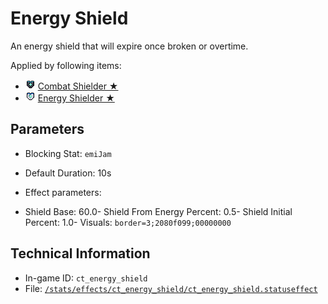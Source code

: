 # Energy Shield

An energy shield that will expire once broken or overtime.

Applied by following items:

- <img src="https://raw.githubusercontent.com/Ceterai/Enternia/main/items/generic/other/ct_combat_shielder.png" alt="Combat Shielder ★ icon" loading="lazy" height=16px width="auto" /> [Combat Shielder ★](https://ceterai.github.io/MyEnternia/Wiki/CombatShielder)
- <img src="https://raw.githubusercontent.com/Ceterai/Enternia/main/items/generic/other/ct_energy_shielder.png" alt="Energy Shielder ★ icon" loading="lazy" height=16px width="auto" /> [Energy Shielder ★](https://ceterai.github.io/MyEnternia/Wiki/EnergyShielder)

## Parameters

- Blocking Stat: `emiJam`
- Default Duration: 10s
- Effect parameters: 

- Shield Base: 60.0- Shield From Energy Percent: 0.5- Shield Initial Percent: 1.0- Visuals: `border=3;2080f099;00000000`

## Technical Information

- In-game ID: `ct_energy_shield`
- File: [`/stats/effects/ct_energy_shield/ct_energy_shield.statuseffect`](https://github.com/Ceterai/Enternia/blob/main/stats/effects/ct_energy_shield/ct_energy_shield.statuseffect)
